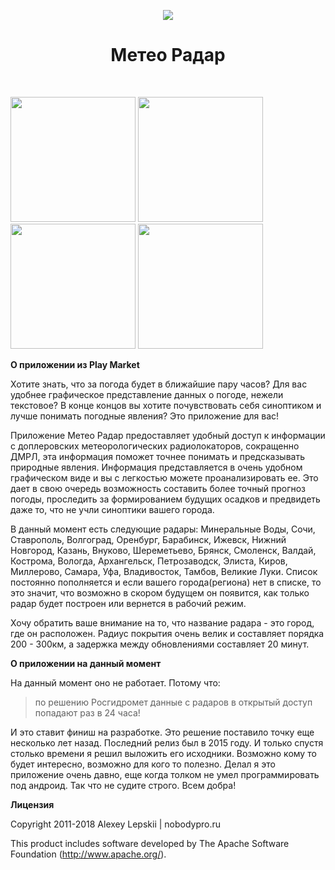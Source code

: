 <p align="center">
    <a href="https://sufler.pro" target="_blank">
        <img src="https://raw.githubusercontent.com/alexeynobody/MeteoRadar/master/images/logo.png">
    </a>
    <h1 align="center">Метео Радар</h1>
    <br>
</p>

<p>
	<img width="200" src="https://raw.githubusercontent.com/alexeynobody/MeteoRadar/master/images/1.png">
	<img width="200" src="https://raw.githubusercontent.com/alexeynobody/MeteoRadar/master/images/2.png">
	<img width="200" src="https://raw.githubusercontent.com/alexeynobody/MeteoRadar/master/images/3.png">
	<img width="200" src="https://raw.githubusercontent.com/alexeynobody/MeteoRadar/master/images/4.png">
</p>

**О приложении из Play Market**

Хотите знать, что за погода будет в ближайшие пару часов? Для вас удобнее графическое представление данных о погоде, нежели текстовое? В конце концов вы хотите почувствовать себя синоптиком и лучше понимать погодные явления? Это приложение для вас!

Приложение Метео Радар предоставляет удобный доступ к информации с доплеровских метеорологических радиолокаторов, сокращенно ДМРЛ, эта информация поможет точнее понимать и предсказывать природные явления. Информация представляется в очень удобном графическом виде и вы с легкостью можете проанализировать ее. Это дает в свою очередь возможность составить более точный прогноз погоды, проследить за формированием будущих осадков и предвидеть даже то, что не учли синоптики вашего города.

В данный момент есть следующие радары: Минеральные Воды, Сочи, Ставрополь, Волгоград, Оренбург, Барабинск, Ижевск, Нижний Новгород, Казань, Внуково, Шереметьево, Брянск, Смоленск, Валдай, Кострома, Вологда, Архангельск, Петрозаводск, Элиста, Киров, Миллерово, Самара, Уфа, Владивосток, Тамбов, Великие Луки. 
Список постоянно пополняется и если вашего города(региона) нет в списке, то это значит, что возможно в скором будущем он появится, как только радар будет построен или вернется в рабочий режим.

Хочу обратить ваше внимание на то, что название радара - это город, где он расположен. Радиус покрытия очень велик и составляет порядка 200 - 300км, а задержка между обновлениями составляет 20 минут.

**О приложении на данный момент**

На данный момент оно не работает. Потому что:

> по решению Росгидромет данные с радаров в открытый доступ попадают раз в 24 часа! 

И это ставит финиш на разработке. Это решение поставило точку еще несколько лет назад. Последний релиз был в 2015 году. И только спустя столько времени я решил выложить его исходники. Возможно кому то будет интересно, возможно для кого то полезно. Делал я это приложение очень давно, еще когда толком не умел программировать под андроид. Так что не судите строго. Всем добра!

**Лицензия**

Copyright 2011-2018 Alexey Lepskii | nobodypro.ru

This product includes software developed by The Apache Software Foundation (http://www.apache.org/).

